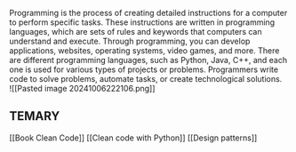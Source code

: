 Programming is the process of creating detailed instructions for a computer to perform specific tasks. These instructions are written in programming languages, which are sets of rules and keywords that computers can understand and execute. Through programming, you can  develop applications, websites, operating systems, video games, and more. 
There are different programming languages, such as Python, Java, C++, and each one is used for various types of projects or problems. Programmers write code to solve problems, automate tasks, or create technological solutions.  
![[Pasted image 20241006222106.png]] 
## TEMARY   
[[Book Clean Code]] 
[[Clean code with Python]]
[[Design patterns]]